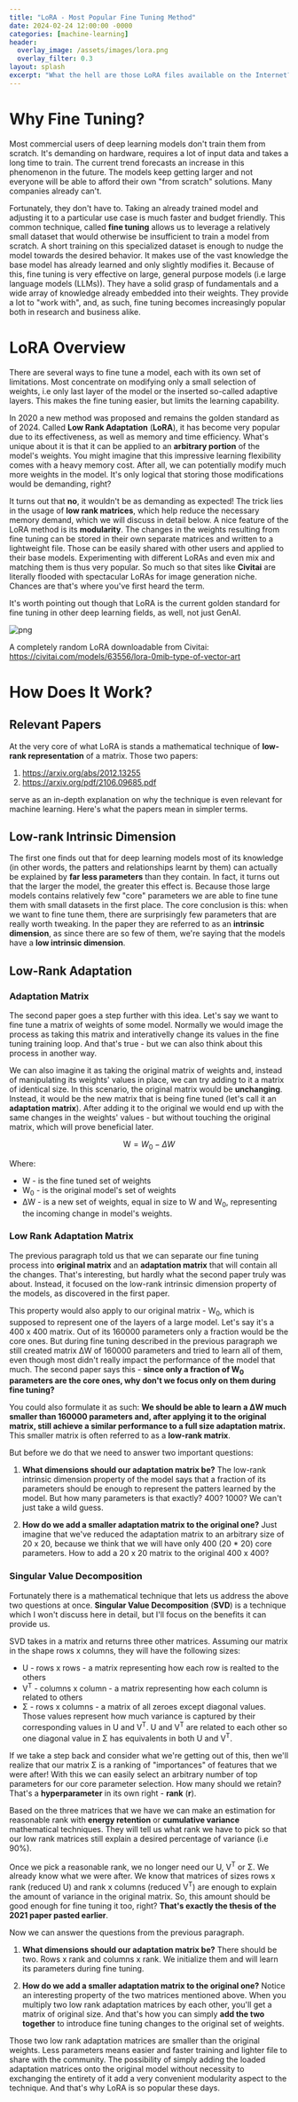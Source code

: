 ```yaml
---
title: "LoRA - Most Popular Fine Tuning Method"
date: 2024-02-24 12:00:00 -0000
categories: [machine-learning]
header:
  overlay_image: /assets/images/lora.png
  overlay_filter: 0.3
layout: splash
excerpt: "What the hell are those LoRA files available on the Internet?"
---
```


# Why Fine Tuning?
Most commercial users of deep learning models don't train them from scratch. It's demanding on hardware, requires a lot of input data and takes a long time to train. The current trend forecasts an increase in this phenomenon in the future. The models keep getting larger and not everyone will be able to afford their own "from scratch" solutions. Many companies already can't.

Fortunately, they don't have to. Taking an already trained model and adjusting it to a particular use case is much faster and budget friendly. This common technique, called **fine tuning** allows us to leverage a relatively small dataset that would otherwise be insufficient to train a model from scratch. A short training on this specialized dataset is enough to nudge the model towards the desired behavior. It makes use of the vast knowledge the base model has already learned and only slightly modifies it. Because of this, fine tuning is very effective on large, general purpose models (i.e large language models (LLMs)). They have a solid grasp of fundamentals and a wide array of knowledge already embedded into their weights. They provide a lot to "work with", and, as such, fine tuning becomes increasingly popular both in research and business alike.

# LoRA Overview
There are several ways to fine tune a model, each with its own set of limitations. Most concentrate on modifying only a small selection of weights, i.e only last layer of the model or the inserted so-called adaptive layers. This makes the fine tuning easier, but limits the learning capability.

In 2020 a new method was proposed and remains the golden standard as of 2024. Called **Low Rank Adaptation** (**LoRA**), it has become very popular due to its effectiveness, as well as memory and time efficiency. What's unique about it is that it can be applied to an **arbitrary portion** of the model's weights. You might imagine that this impressive learning flexibility comes with a heavy memory cost. After all, we can potentially modify much more weights in the model. It's only logical that storing those modifications would be demanding, right?

It turns out that **no**, it wouldn't be as demanding as expected! The trick lies in the usage of **low rank matrices**, which help reduce the necessary memory demand, which we will discuss in detail below. A nice feature of the LoRA method is its **modularity**. The changes in the weights resulting from fine tuning can be stored in their own separate matrices and written to a lightweight file. Those can be easily shared with other users and applied to their base models. Experimenting with different LoRAs and even mix and matching them is thus very popular. So much so that sites like **Civitai** are literally flooded with spectacular LoRAs for image generation niche. Chances are that's where you've first heard the term. 

It's worth pointing out though that LoRA is the current golden standard for fine tuning in other deep learning fields, as well, not just GenAI.

![png](/assets/images/civitai_lora.png)

A completely random LoRA downloadable from Civitai: https://civitai.com/models/63556/lora-0mib-type-of-vector-art

# How Does It Work?
## Relevant Papers

At the very core of what LoRA is stands a mathematical technique of **low-rank representation** of a matrix. Those two papers: 
1) https://arxiv.org/abs/2012.13255
2) https://arxiv.org/pdf/2106.09685.pdf

serve as an in-depth explanation on why the technique is even relevant for machine learning. Here's what the papers mean in simpler terms. 

## Low-rank Intrinsic Dimension

The first one finds out that for deep learning models most of its knowledge (in other words, the patters and relationships learnt by them) can actually be explained by **far less parameters** than they contain. In fact, it turns out that the larger the model, the greater this effect is. Because those large models contains relatively few "core" parameters we are able to fine tune them with small datasets in the first place. The core conclusion is this: when we want to fine tune them, there are surprisingly few parameters that are really worth tweaking. In the paper they are referred to as an **intrinsic dimension**, as since there are so few of them, we're saying that the models have a **low intrinsic dimension**.

## Low-Rank Adaptation
### Adaptation Matrix

The second paper goes a step further with this idea. Let's say we want to fine tune a matrix of weights of some model. Normally we would image the process as taking this matrix and interativelly change its values in the fine tuning training loop. And that's true - but we can also think about this process in another way.

We can also imagine it as taking the original matrix of weights and, instead of manipulating its weights' values in place, we can try adding to it a matrix of identical size. In this scenario, the original matrix would be **unchanging**. Instead, it would be the new matrix that is being fine tuned (let's call it an **adaptation matrix**). After adding it to the original we would end up with the same changes in the weights' values - but without touching the original matrix, which will prove beneficial later.

$$ \text{W} = W_0 - \Delta W $$

Where:
- W - is the fine tuned set of weights
- W<sub>0</sub> - is the original model's set of weights
- ΔW - is a new set of weights, equal in size to W and W<sub>0</sub>, representing the incoming change in model's weights.

### Low Rank Adaptation Matrix

The previous paragraph told us that we can separate our fine tuning process into **original matrix** and an **adaptation matrix** that will contain all the changes. That's interesting, but hardly what the second paper truly was about. Instead, it focused on the low-rank intrinsic dimension property of the models, as discovered in the first paper.

This property would also apply to our original matrix - W<sub>0</sub>, which is supposed to represent one of the layers of a large model. Let's say it's a 400 x 400 matrix. Out of its 160000 parameters only a fraction would be the core ones. But during fine tuning described in the previous paragraph we still created matrix ΔW of 160000 parameters and tried to learn all of them, even though most didn't really impact the performance of the model that much. The second paper says this - **since only a fraction of W<sub>0</sub> parameters are the core ones, why don't we focus only on them during fine tuning?** 

You could also formulate it as such: **We should be able to learn a ΔW much smaller than 160000 parameters and, after applying it to the original matrix, still achieve a similar performance to a full size adaptation matrix.** This smaller matrix is often referred to as a **low-rank matrix**.

But before we do that we need to answer two important questions:

1) **What dimensions should our adaptation matrix be?**
The low-rank intrinsic dimension property of the model says that a fraction of its parameters should be enough to represent the patters learned by the model. But how many parameters is that exactly? 400? 1000? We can't just take a wild guess.

2) **How do we add a smaller adaptation matrix to the original one?**
Just imagine that we've reduced the adaptation matrix to an arbitrary size of 20 x 20, because we think that we will have only 400 (20 * 20) core parameters. How to add a 20 x 20 matrix to the original 400 x 400?


### Singular Value Decomposition

Fortunately there is a mathematical technique that lets us address the above two questions at once. **Singular Value Decomposition** (**SVD**) is a technique which I won't discuss here in detail, but I'll focus on the benefits it can provide us.

SVD takes in a matrix and returns three other matrices. Assuming our matrix in the shape rows x columns, they will have the following sizes:

- U - rows x rows - a matrix representing how each row is realted to the others
- V<sup>T</sup> - columns x column - a matrix representing how each column is related to others
- Σ - rows x columns - a matrix of all zeroes except diagonal values. Those values represent how much variance is captured by their corresponding values in U and V<sup>T</sup>. U and V<sup>T</sup> are related to each other so one diagonal value in Σ has equivalents in both U and V<sup>T</sup>.

If we take a step back and consider what we're getting out of this, then we'll realize that our matrix Σ is a ranking of "importances" of features that we were after! With this we can easily select an arbitrary number of top parameters for our core parameter selection. How many should we retain? That's a **hyperparameter** in its own right - **rank** (**r**). 

Based on the three matrices that we have we can make an estimation for reasonable rank with **energy retention** or **cumulative variance** mathematical techniques. They will tell us what rank we have to pick so that our low rank matrices still explain a desired percentage of variance (i.e 90%).

Once we pick a reasonable rank, we no longer need our U, V<sup>T</sup> or Σ. We already know what we were after. We know that matrices of sizes rows x rank (reduced U) and rank x columns (reduced V<sup>T</sup>) are enough to explain the amount of variance in the original matrix. So, this amount should be good enough for fine tuning it too, right? **That's exactly the thesis of the 2021 paper pasted earlier**. 

 Now we can answer the questions from the previous paragraph.

1) **What dimensions should our adaptation matrix be?**
There should be two. Rows x rank and columns x rank. We initialize them and will learn its parameters during fine tuning.

2) **How do we add a smaller adaptation matrix to the original one?**
Notice an interesting property of the two matrices mentioned above. When you multiply two low rank adaptation matrices by each other, you'll get a matrix of original size. And that's how you can simply **add the two together** to introduce fine tuning changes to the original set of weights.

Those two low rank adaptation matrices are smaller than the original weights. Less parameters means easier and faster training and lighter file to share with the community. The possibility of simply adding the loaded adaptation matrices onto the original model without necessity to exchanging the entirety of it add a very convenient modularity aspect to the technique. And that's why LoRA is so popular these days.